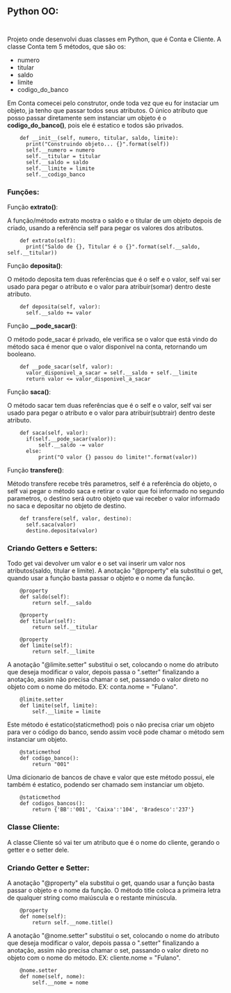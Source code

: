 ## Python OO:<br><br>
Projeto onde desenvolvi duas classes em Python, que é Conta e Cliente. A classe Conta tem 5 métodos, que são os:
- numero
- titular
- saldo 
- limite
- codigo_do_banco

 Em Conta comecei pelo construtor, onde toda vez que eu for instaciar um objeto, ja tenho que passar todos seus atributos. O único 
 atributo que posso passar diretamente sem instanciar um objeto é o **codigo_do_banco()**, pois ele é estatico e todos são privados.
 
        def __init__(self, numero, titular, saldo, limite):
          print("Construindo objeto... {}".format(self))
          self.__numero = numero
          self.__titular = titular
          self.__saldo = saldo
          self.__limite = limite 
          self.__codigo_banco
        
 ### Funções:
 
 Função **extrato()**:<br>
 
 A função/método extrato mostra o saldo e o titular de um objeto depois de criado,
 usando a referência self para pegar os valores dos atributos.
 
        def extrato(self):
          print("Saldo de {}, Titular é o {}".format(self.__saldo, self.__titular))
          
Função **deposita()**:<br>

O método deposita tem duas referências que é o self e o valor,
self vai ser usado para pegar o atributo e o valor para atribuir(somar) dentro deste atributo.

        def deposita(self, valor):
          self.__saldo += valor
        
Função **__pode_sacar()**:<br>

O método pode_sacar é privado, ele verifica se o valor que está vindo do método saca é 
menor que o valor disponivel na conta, retornando um booleano.

        def __pode_sacar(self, valor):
          valor_disponivel_a_sacar = self.__saldo + self.__limite
          return valor <= valor_disponivel_a_sacar
          
Função **saca()**:<br>
 
O método sacar tem duas referências que é o self e o valor,
self vai ser usado para pegar o atributo e o valor para atribuir(subtrair) dentro deste atributo.


        def saca(self, valor):
          if(self.__pode_sacar(valor)):
              self.__saldo -= valor
          else:
              print("O valor {} passou do limite!".format(valor))
            
Função **transfere()**:<br>

Método transfere recebe três parametros, self é a referência do objeto, o self vai pegar o método saca e retirar o valor
que foi informado no segundo parametros, o destino será outro objeto que vai receber o valor informado no saca e depositar 
no objeto de destino.

        def transfere(self, valor, destino):
          self.saca(valor) 
          destino.deposita(valor)
          

### Criando Getters e Setters:

Todo get vai devolver um valor e o set vai inserir um valor nos atributos(saldo, titular e limite). A anotação "@property" ela
substitui o get, quando usar a função basta passar o objeto e o nome da função.

        @property
        def saldo(self):
            return self.__saldo

        @property
        def titular(self):
            return self.__titular

        @property
        def limite(self):
            return self.__limite
            
A anotação "@limite.setter" substitui o set, colocando o nome do atributo que deseja modificar o valor, depois passa o ".setter" 
finalizando a anotação, assim não precisa chamar o set, passando o valor direto no objeto com o nome do método. EX: conta.nome = "Fulano".

        @limite.setter
        def limite(self, limite):
            self.__limite = limite
            
            

Este método é estatico(staticmethod) pois o não precisa criar um objeto para ver o código do banco,
sendo assim você pode chamar o método sem instanciar um objeto.

        @staticmethod
        def codigo_banco():
            return "001"
            

Uma dicionario de bancos de chave e valor que este método possui, ele também é estatico, podendo
ser chamado sem instanciar um objeto.   


        @staticmethod
        def codigos_bancos():
            return {'BB':'001', 'Caixa':'104', 'Bradesco':'237'}

### Classe Cliente:

A classe Cliente só vai ter um atributo que é o nome do cliente, gerando o getter e o setter dele.


### Criando Getter e Setter:

A anotação "@property" ela substitui o get, quando usar a função basta passar
o objeto e o nome da função. O método title coloca a primeira letra de qualquer string como maiúscula e o restante minúscula.

        @property
        def nome(self):
            return self.__nome.title()
    
A anotação "@nome.setter" substitui o set, colocando o nome do atributo que deseja modificar o valor, depois passa o ".setter"
finalizando a anotação, assim não precisa chamar o set, passando o valor direto no objeto com o nome do método.
EX: cliente.nome = "Fulano".

        @nome.setter
        def nome(self, nome):
            self.__nome = nome
